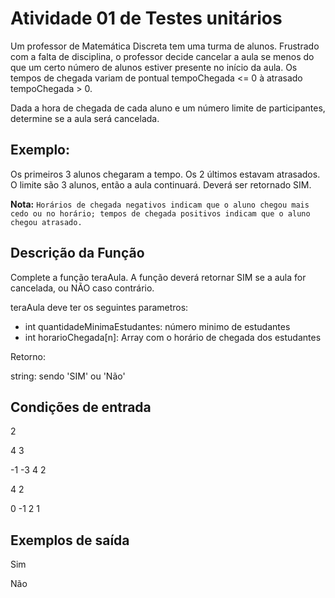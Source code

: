 # Atividade 01 de Testes unitários

Um professor de Matemática Discreta tem uma turma de alunos. Frustrado com a falta de disciplina, o professor decide cancelar a aula se menos do que um certo número de alunos estiver presente no início da aula. Os tempos de chegada variam de pontual tempoChegada <= 0 à atrasado tempoChegada > 0.

Dada a hora de chegada de cada aluno e um número limite de participantes, determine se a aula será cancelada.

## Exemplo:

Os primeiros 3 alunos chegaram a tempo. Os 2 últimos estavam atrasados. O limite são 3 alunos, então a aula continuará. Deverá ser retornado SIM.

<b>Nota:</b> `Horários de chegada negativos indicam que o aluno chegou mais cedo ou no horário; tempos de chegada positivos indicam que o aluno chegou atrasado.`

## Descrição da Função

Complete a função teraAula. A função deverá retornar SIM se a aula for cancelada, ou NÃO caso contrário.

teraAula deve ter os seguintes parametros:

* int quantidadeMinimaEstudantes: número minimo de estudantes
* int horarioChegada[n]: Array com o horário de chegada dos estudantes

Retorno:

string: sendo 'SIM' ou 'Não'

## Condições de entrada

2

4 3

-1 -3 4 2

4 2

0 -1 2 1

## Exemplos de saída
Sim

Não
